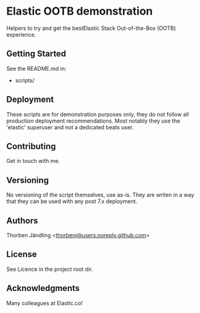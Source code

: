 # Elastic OOTB demonstration

Helpers to try and get the bestElastic Stack Out-of-the-Box (OOTB) experience. 

## Getting Started

See the README.md in:
 - scripts/

## Deployment

These scripts are for demonstration purposes only, they do not follow all production deployment
recommendations. Most notably they use the 'elastic' superuser and not a dedicated beats user.

## Contributing

Get in touch with me.

## Versioning

No versioning of the script themselves, use as-is. They are writen in a way that they can be used with any post 7.x deployment.

## Authors

Thorben Jändling <<thorbenj@users.noreply.github.com>>

## License

See Licence in the project root dir.

## Acknowledgments

Many colleagues at Elastic.co!
